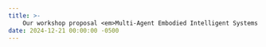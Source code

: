 ```yaml
---
title: >-
    Our workshop proposal <em>Multi-Agent Embodied Intelligent Systems Meet Generative-AI Era: Opportunities, Challenges and Futures</em> is accepted as a full day workshop @ CVPR'25.
date: 2024-12-21 00:00:00 -0500
---
```

